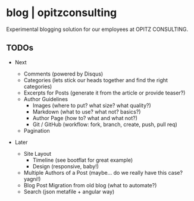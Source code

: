 # blog | opitzconsulting

Experimental blogging solution for our employees at OPITZ CONSULTING.

## TODOs

* Next
  * Comments (powered by Disqus)
  * Categories (lets stick our heads together and find the right categories)
  * Excerpts for Posts (generate it from the article or provide teaser?)
  * Author Guidelines
    * Images (where to put? what size? what quality?)
    * Markdown (what to use? what not? basics?)
    * Author Page (how to? what and what not?)
    * Git / GitHub (workflow: fork, branch, create, push, pull req)
  * Pagination

* Later
  * Site Layout
    * Timeline (see bootflat for great example)
    * Design (responsive, baby!)
  * Multiple Authors of a Post (maybe... do we really have this case? yagni!)
  * Blog Post Migration from old blog (what to automate?)
  * Search (json metafile + angular way)
